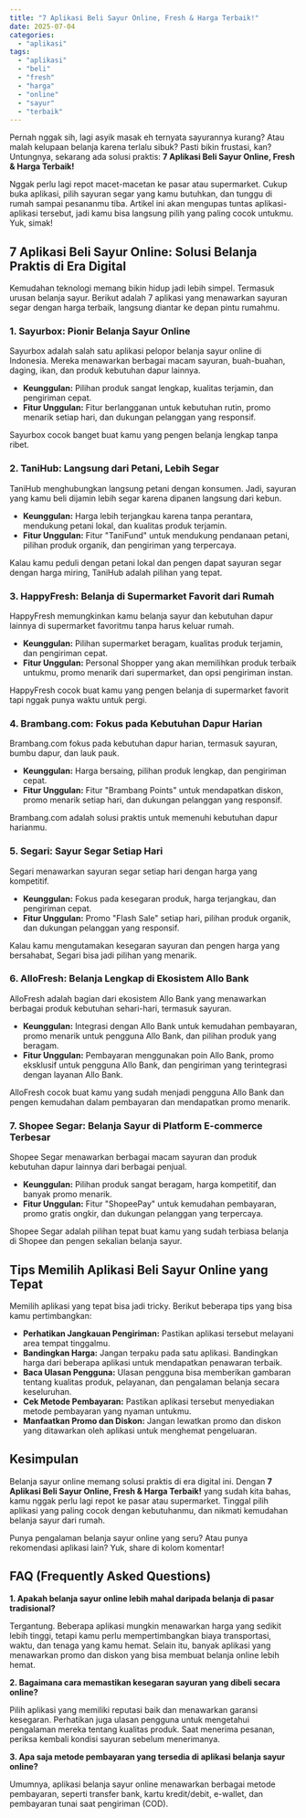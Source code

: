 ```yaml
---
title: "7 Aplikasi Beli Sayur Online, Fresh & Harga Terbaik!"
date: 2025-07-04
categories: 
  - "aplikasi"
tags: 
  - "aplikasi"
  - "beli"
  - "fresh"
  - "harga"
  - "online"
  - "sayur"
  - "terbaik"
---
```


Pernah nggak sih, lagi asyik masak eh ternyata sayurannya kurang? Atau malah kelupaan belanja karena terlalu sibuk? Pasti bikin frustasi, kan? Untungnya, sekarang ada solusi praktis: **7 Aplikasi Beli Sayur Online, Fresh & Harga Terbaik!**

Nggak perlu lagi repot macet-macetan ke pasar atau supermarket. Cukup buka aplikasi, pilih sayuran segar yang kamu butuhkan, dan tunggu di rumah sampai pesananmu tiba. Artikel ini akan mengupas tuntas aplikasi-aplikasi tersebut, jadi kamu bisa langsung pilih yang paling cocok untukmu. Yuk, simak!

## 7 Aplikasi Beli Sayur Online: Solusi Belanja Praktis di Era Digital

Kemudahan teknologi memang bikin hidup jadi lebih simpel. Termasuk urusan belanja sayur. Berikut adalah 7 aplikasi yang menawarkan sayuran segar dengan harga terbaik, langsung diantar ke depan pintu rumahmu.

### 1\. Sayurbox: Pionir Belanja Sayur Online

Sayurbox adalah salah satu aplikasi pelopor belanja sayur online di Indonesia. Mereka menawarkan berbagai macam sayuran, buah-buahan, daging, ikan, dan produk kebutuhan dapur lainnya.

- **Keunggulan:** Pilihan produk sangat lengkap, kualitas terjamin, dan pengiriman cepat.
- **Fitur Unggulan:** Fitur berlangganan untuk kebutuhan rutin, promo menarik setiap hari, dan dukungan pelanggan yang responsif.

Sayurbox cocok banget buat kamu yang pengen belanja lengkap tanpa ribet.

### 2\. TaniHub: Langsung dari Petani, Lebih Segar

TaniHub menghubungkan langsung petani dengan konsumen. Jadi, sayuran yang kamu beli dijamin lebih segar karena dipanen langsung dari kebun.

- **Keunggulan:** Harga lebih terjangkau karena tanpa perantara, mendukung petani lokal, dan kualitas produk terjamin.
- **Fitur Unggulan:** Fitur "TaniFund" untuk mendukung pendanaan petani, pilihan produk organik, dan pengiriman yang terpercaya.

Kalau kamu peduli dengan petani lokal dan pengen dapat sayuran segar dengan harga miring, TaniHub adalah pilihan yang tepat.

### 3\. HappyFresh: Belanja di Supermarket Favorit dari Rumah

HappyFresh memungkinkan kamu belanja sayur dan kebutuhan dapur lainnya di supermarket favoritmu tanpa harus keluar rumah.

- **Keunggulan:** Pilihan supermarket beragam, kualitas produk terjamin, dan pengiriman cepat.
- **Fitur Unggulan:** Personal Shopper yang akan memilihkan produk terbaik untukmu, promo menarik dari supermarket, dan opsi pengiriman instan.

HappyFresh cocok buat kamu yang pengen belanja di supermarket favorit tapi nggak punya waktu untuk pergi.

### 4\. Brambang.com: Fokus pada Kebutuhan Dapur Harian

Brambang.com fokus pada kebutuhan dapur harian, termasuk sayuran, bumbu dapur, dan lauk pauk.

- **Keunggulan:** Harga bersaing, pilihan produk lengkap, dan pengiriman cepat.
- **Fitur Unggulan:** Fitur "Brambang Points" untuk mendapatkan diskon, promo menarik setiap hari, dan dukungan pelanggan yang responsif.

Brambang.com adalah solusi praktis untuk memenuhi kebutuhan dapur harianmu.

### 5\. Segari: Sayur Segar Setiap Hari

Segari menawarkan sayuran segar setiap hari dengan harga yang kompetitif.

- **Keunggulan:** Fokus pada kesegaran produk, harga terjangkau, dan pengiriman cepat.
- **Fitur Unggulan:** Promo "Flash Sale" setiap hari, pilihan produk organik, dan dukungan pelanggan yang responsif.

Kalau kamu mengutamakan kesegaran sayuran dan pengen harga yang bersahabat, Segari bisa jadi pilihan yang menarik.

### 6\. AlloFresh: Belanja Lengkap di Ekosistem Allo Bank

AlloFresh adalah bagian dari ekosistem Allo Bank yang menawarkan berbagai produk kebutuhan sehari-hari, termasuk sayuran.

- **Keunggulan:** Integrasi dengan Allo Bank untuk kemudahan pembayaran, promo menarik untuk pengguna Allo Bank, dan pilihan produk yang beragam.
- **Fitur Unggulan:** Pembayaran menggunakan poin Allo Bank, promo eksklusif untuk pengguna Allo Bank, dan pengiriman yang terintegrasi dengan layanan Allo Bank.

AlloFresh cocok buat kamu yang sudah menjadi pengguna Allo Bank dan pengen kemudahan dalam pembayaran dan mendapatkan promo menarik.

### 7\. Shopee Segar: Belanja Sayur di Platform E-commerce Terbesar

Shopee Segar menawarkan berbagai macam sayuran dan produk kebutuhan dapur lainnya dari berbagai penjual.

- **Keunggulan:** Pilihan produk sangat beragam, harga kompetitif, dan banyak promo menarik.
- **Fitur Unggulan:** Fitur "ShopeePay" untuk kemudahan pembayaran, promo gratis ongkir, dan dukungan pelanggan yang terpercaya.

Shopee Segar adalah pilihan tepat buat kamu yang sudah terbiasa belanja di Shopee dan pengen sekalian belanja sayur.

## Tips Memilih Aplikasi Beli Sayur Online yang Tepat

Memilih aplikasi yang tepat bisa jadi tricky. Berikut beberapa tips yang bisa kamu pertimbangkan:

- **Perhatikan Jangkauan Pengiriman:** Pastikan aplikasi tersebut melayani area tempat tinggalmu.
- **Bandingkan Harga:** Jangan terpaku pada satu aplikasi. Bandingkan harga dari beberapa aplikasi untuk mendapatkan penawaran terbaik.
- **Baca Ulasan Pengguna:** Ulasan pengguna bisa memberikan gambaran tentang kualitas produk, pelayanan, dan pengalaman belanja secara keseluruhan.
- **Cek Metode Pembayaran:** Pastikan aplikasi tersebut menyediakan metode pembayaran yang nyaman untukmu.
- **Manfaatkan Promo dan Diskon:** Jangan lewatkan promo dan diskon yang ditawarkan oleh aplikasi untuk menghemat pengeluaran.

## Kesimpulan

Belanja sayur online memang solusi praktis di era digital ini. Dengan **7 Aplikasi Beli Sayur Online, Fresh & Harga Terbaik!** yang sudah kita bahas, kamu nggak perlu lagi repot ke pasar atau supermarket. Tinggal pilih aplikasi yang paling cocok dengan kebutuhanmu, dan nikmati kemudahan belanja sayur dari rumah.

Punya pengalaman belanja sayur online yang seru? Atau punya rekomendasi aplikasi lain? Yuk, share di kolom komentar!

## FAQ (Frequently Asked Questions)

**1\. Apakah belanja sayur online lebih mahal daripada belanja di pasar tradisional?**

Tergantung. Beberapa aplikasi mungkin menawarkan harga yang sedikit lebih tinggi, tetapi kamu perlu mempertimbangkan biaya transportasi, waktu, dan tenaga yang kamu hemat. Selain itu, banyak aplikasi yang menawarkan promo dan diskon yang bisa membuat belanja online lebih hemat.

**2\. Bagaimana cara memastikan kesegaran sayuran yang dibeli secara online?**

Pilih aplikasi yang memiliki reputasi baik dan menawarkan garansi kesegaran. Perhatikan juga ulasan pengguna untuk mengetahui pengalaman mereka tentang kualitas produk. Saat menerima pesanan, periksa kembali kondisi sayuran sebelum menerimanya.

**3\. Apa saja metode pembayaran yang tersedia di aplikasi belanja sayur online?**

Umumnya, aplikasi belanja sayur online menawarkan berbagai metode pembayaran, seperti transfer bank, kartu kredit/debit, e-wallet, dan pembayaran tunai saat pengiriman (COD).
